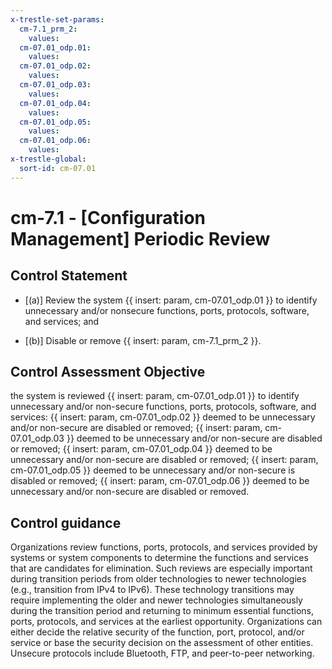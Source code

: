 ```yaml
---
x-trestle-set-params:
  cm-7.1_prm_2:
    values:
  cm-07.01_odp.01:
    values:
  cm-07.01_odp.02:
    values:
  cm-07.01_odp.03:
    values:
  cm-07.01_odp.04:
    values:
  cm-07.01_odp.05:
    values:
  cm-07.01_odp.06:
    values:
x-trestle-global:
  sort-id: cm-07.01
---
```


# cm-7.1 - \[Configuration Management\] Periodic Review

## Control Statement

- \[(a)\] Review the system {{ insert: param, cm-07.01_odp.01 }} to identify unnecessary and/or nonsecure functions, ports, protocols, software, and services; and

- \[(b)\] Disable or remove {{ insert: param, cm-7.1_prm_2 }}.

## Control Assessment Objective

the system is reviewed {{ insert: param, cm-07.01_odp.01 }} to identify unnecessary and/or non-secure functions, ports, protocols, software, and services:
{{ insert: param, cm-07.01_odp.02 }} deemed to be unnecessary and/or non-secure are disabled or removed;
{{ insert: param, cm-07.01_odp.03 }} deemed to be unnecessary and/or non-secure are disabled or removed;
{{ insert: param, cm-07.01_odp.04 }} deemed to be unnecessary and/or non-secure are disabled or removed;
{{ insert: param, cm-07.01_odp.05 }} deemed to be unnecessary and/or non-secure is disabled or removed;
{{ insert: param, cm-07.01_odp.06 }} deemed to be unnecessary and/or non-secure are disabled or removed.

## Control guidance

Organizations review functions, ports, protocols, and services provided by systems or system components to determine the functions and services that are candidates for elimination. Such reviews are especially important during transition periods from older technologies to newer technologies (e.g., transition from IPv4 to IPv6). These technology transitions may require implementing the older and newer technologies simultaneously during the transition period and returning to minimum essential functions, ports, protocols, and services at the earliest opportunity. Organizations can either decide the relative security of the function, port, protocol, and/or service or base the security decision on the assessment of other entities. Unsecure protocols include Bluetooth, FTP, and peer-to-peer networking.

